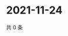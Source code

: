 # 2021-11-24

共 0 条

<!-- BEGIN WEIBO -->
<!-- 最后更新时间 Wed Nov 24 2021 12:19:13 GMT+0800 (China Standard Time) -->

<!-- END WEIBO -->
